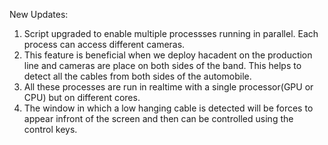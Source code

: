 New Updates:
		
1) Script upgraded to enable multiple processses running in parallel. Each process can access different cameras.
2) This feature is beneficial when we deploy hacadent on the production line and cameras are place on both sides of the band. This helps to detect all the cables from both sides of the automobile.
3) All these processes are run in realtime with a single processor(GPU or CPU) but on different cores.
4) The window in which a low hanging cable is detected will be forces to appear infront of the screen and then can be controlled using the control keys.
